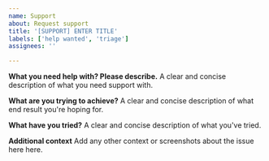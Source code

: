```yaml
---
name: Support
about: Request support
title: '[SUPPORT] ENTER TITLE'
labels: ['help wanted', 'triage']
assignees: ''

---
```


**What you need help with? Please describe.**
A clear and concise description of what you need support with.

**What are you trying to achieve?**
A clear and concise description of what end result you're hoping for.

**What have you tried?**
A clear and concise description of what you've tried.

**Additional context**
Add any other context or screenshots about the issue here here.
